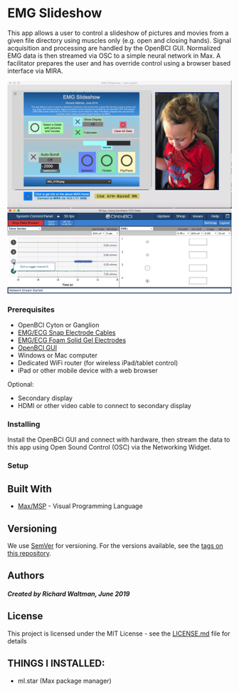 # EMG Slideshow

This app allows a user to control a slideshow of pictures and movies from a given file directory using muscles only (e.g. open and closing hands). Signal acquisition and processing are handled by the OpenBCI GUI. Normalized EMG data is then streamed via OSC to a simple neural network in Max. A facilitator prepares the user and has override control using a browser based interface via MIRA.

![EMG_Slideshow_Screenshot_Mac](images/emg_slideshow_alpha-screenshot.png)

### Prerequisites

- OpenBCI Cyton or Ganglion
- [EMG/ECG Snap Electrode Cables](https://shop.openbci.com/collections/frontpage/products/emg-ecg-snap-electrode-cables)
- [EMG/ECG Foam Solid Gel Electrodes](https://shop.openbci.com/collections/frontpage/products/skintact-f301-pediatric-foam-solid-gel-electrodes-30-pack)
- [OpenBCI GUI](https://openbci.com/downloads)
- Windows or Mac computer
- Dedicated WiFi router (for wireless iPad/tablet control)
- iPad or other mobile device with a web browser

Optional:
- Secondary display
- HDMI or other video cable to connect to secondary display

### Installing

Install the OpenBCI GUI and connect with hardware, then stream the data to this app using Open Sound Control (OSC) via the Networking Widget.

### Setup

## Built With

* [Max/MSP](https://cycling74.com/) - Visual Programming Language


## Versioning

We use [SemVer](http://semver.org/) for versioning. For the versions available, see the [tags on this repository](https://github.com/retiutut/emg_slideshow/tags). 

## Authors

##### Created by Richard Waltman, June 2019

## License

This project is licensed under the MIT License - see the [LICENSE.md](LICENSE.md) file for details

## THINGS I INSTALLED:
* ml.star (Max package manager)
